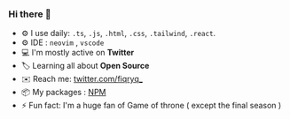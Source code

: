 ### Hi there 👋

- ⚙️ I use daily: `.ts`, `.js`, `.html`, `.css`, `.tailwind`, `.react`.
- ⚙️ IDE : `neovim` , `vscode`
- :computer: I'm mostly active on **Twitter**
- :label: Learning all about **Open Source**
- :envelope: Reach me: [twitter.com/fiqryq_](https://twitter.com/fiqryq_)
- :package: My packages : [NPM](https://www.npmjs.com/settings/fiqryq/packages)
- ⚡️ Fun fact: I'm a huge fan of Game of throne ( except the final season )

